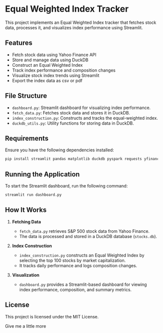 # Equal Weighted Index Tracker

This project implements an Equal Weighted Index tracker that fetches stock data, processes it, and visualizes index performance using Streamlit.

## Features

- Fetch stock data using Yahoo Finance API
- Store and manage data using DuckDB
- Construct an Equal Weighted Index
- Track index performance and composition changes
- Visualize stock index trends using Streamlit
- Export the index data as csv or pdf

## File Structure

- `dashboard.py`: Streamlit dashboard for visualizing index performance.
- `fetch_data.py`: Fetches stock data and stores it in DuckDB.
- `index_construction.py`: Constructs and tracks the equal-weighted index.
- `duckdb_utils.py`: Utility functions for storing data in DuckDB.

## Requirements

Ensure you have the following dependencies installed:

```bash
pip install streamlit pandas matplotlib duckdb pyspark requests yfinance
```

## Running the Application

To start the Streamlit dashboard, run the following command:

```bash
streamlit run dashboard.py
```

## How It Works

1. **Fetching Data**

   - `fetch_data.py` retrieves S&P 500 stock data from Yahoo Finance.
   - The data is processed and stored in a DuckDB database (`stocks.db`).

2. **Index Construction**

   - `index_construction.py` constructs an Equal Weighted Index by selecting the top 100 stocks by market capitalization.
   - It tracks daily performance and logs composition changes.

3. **Visualization**

   - `dashboard.py` provides a Streamlit-based dashboard for viewing index performance, composition, and summary metrics.

## License

This project is licensed under the MIT License.

Give me a little more 
